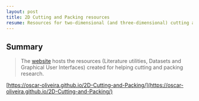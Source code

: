 ```yaml
---
layout: post
title: 2D Cutting and Packing resources
resume: Resources for two-dimensional (and three-dimensional) cutting and packing solution methods research.
---
```


## Summary

> The [website](https://oscar-oliveira.github.io/2D-Cutting-and-Packing/) hosts the resources (Literature utilities, Datasets and Graphical User Interfaces) created for helping cutting and packing research.

[https://oscar-oliveira.github.io/2D-Cutting-and-Packing/](https://oscar-oliveira.github.io/2D-Cutting-and-Packing/)
